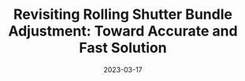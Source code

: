 ---
title: "Revisiting Rolling Shutter Bundle Adjustment: Toward Accurate and Fast Solution"
collection: publications
permalink: /publication/2023-nwrsba
date: 2023-03-17
venue: "CVPR"
authors: "**Bangyan Liao$^*$**, **Delin Qu$^{*}$**, Yifei Xue, Huiqing Zhang, Yizhen Lao$^{†}$"
url: 
project: https://delinqu.github.io/NW-RSBA/ 
bibtex: files/2023_nwrsba.txt
arxiv: https://arxiv.org/pdf/2209.08503.pdf
openpdf: https://arxiv.org/pdf/2209.08503.pdf
supp: 
teaser: images/2023_nwrsba.png
videoresults: 
videotalk: 
poster: 
code: https://github.com/DelinQu/NW-RSBA
---